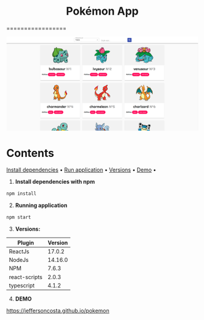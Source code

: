 <h1 align="center">
    Pokémon App
</h1>
=================

![Screenshot](screenshot.png)

Contents
=================

<p>
    <a href="#install">Install dependencies</a> •
    <a href="#run">Run application</a> •
    <a href="#versions">Versions</a> •
    <a href="#view">Demo</a> •
</p>

<div id="install">

1. **Install dependencies with npm**

```bash
npm install
```
</div>

2. **Running application**

```bash
npm start
```
</div>

</div>

3. **Versions:**

| Plugin  | Version |
| ------------- | ------------- |
| ReactJs  | 17.0.2  |
| NodeJs  | 14.16.0  |
| NPM  | 7.6.3  |
| react-scripts  | 2.0.3 |
| typescript  | 4.1.2 |

</div>

4. **DEMO**

<a href="https://jeffersoncosta.github.io/pokemon">https://jeffersoncosta.github.io/pokemon</a>

</div>
